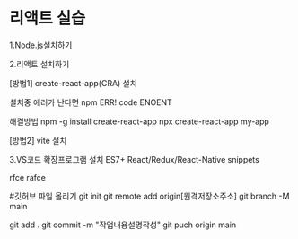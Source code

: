 # 리액트 실습

<p>1.Node.js설치하기</p>

<p>2.리액트 설치하기</p>

[방법1] create-react-app(CRA) 설치

설치중 에러가 난다면
npm ERR! code ENOENT

해결방법
npm -g install create-react-app
npx create-react-app my-app

[방법2] vite 설치

3.VS코드 확장프로그램 설치
ES7+ React/Redux/React-Native snippets

rfce
rafce

#깃허브 파일 올리기
git init 
git remote add origin[원격저장소주소]
git branch -M main

git add .
git commit -m "작업내용설명작성"
git puch origin main


